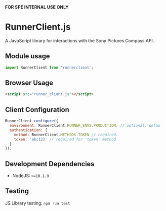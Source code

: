 **FOR SPE INTERNAL USE ONLY**

RunnerClient.js
===============

A JavaScript library for interactions with the Sony Pictures Compass API.

## Module usage

```javascript
import RunnerClient from 'runnerclient';
```

## Browser Usage

```html
<script src="runner_client.js"></script>
```

## Client Configuration
```javascript
RunnerClient.configure({
  environment: RunnerClient.RUNNER_ENVS.PRODUCTION, // optional, defaults to production
  authentication: {
    method: RunnerClient.METHODS.TOKEN // required.
    token: 'abc123' // required for 'token' method 
  }
});
```

## Development Dependencies

- NodeJS: `>=10.1.0`


## Testing

JS Library testing: `npm run test`
